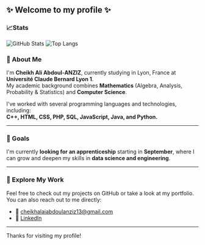 

## ✨ Welcome to my profile ✨

### 📈Stats
![GitHub Stats](https://github-readme-stats.vercel.app/api?username=cheikhalaiabdoulanziz&show_icons=true&theme=tokyonight)
![Top Langs](https://github-readme-stats.vercel.app/api/top-langs/?username=cheikhalaiabdoulanziz&layout=compact&theme=tokyonight)


### 👋 About Me

I'm **Cheikh Ali Abdoul-ANZIZ**, currently studying in Lyon, France at **Université Claude Bernard Lyon 1**.  
My academic background combines **Mathematics** (Algebra, Analysis, Probability & Statistics) and **Computer Science**.

I've worked with several programming languages and technologies, including:  
**C++, HTML, CSS, PHP, SQL, JavaScript, Java, and Python.**

---

### 🚀 Goals

I'm currently **looking for an apprenticeship** starting in **September**, where I can grow and deepen my skills in **data science and engineering**.

---

### 📁 Explore My Work

Feel free to check out my projects on GitHub or take a look at my portfolio.  
You can also reach out to me directly:

- 📧 cheikhalaiabdoulanziz13@gmail.com  
- 💼 [LinkedIn](https://www.linkedin.com/in/abdoul-anziz-cheikh-ali-559383238)

---

Thanks for visiting my profile!
